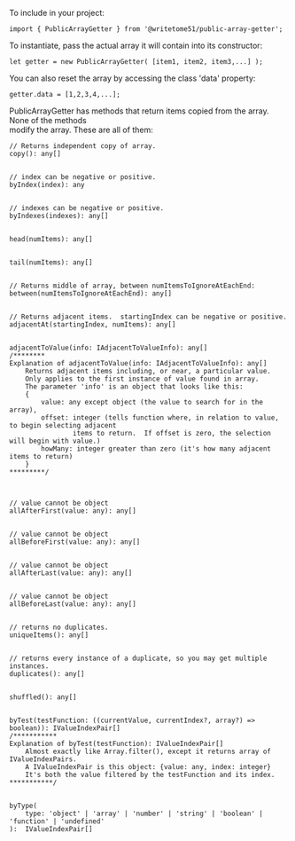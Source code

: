To include in your project:

    import { PublicArrayGetter } from '@writetome51/public-array-getter';

To instantiate, pass the actual array it will contain into its constructor:

    let getter = new PublicArrayGetter( [item1, item2, item3,...] );

You can also reset the array by accessing the class 'data' property:

    getter.data = [1,2,3,4,...];

PublicArrayGetter has methods that return items copied from the array.  None of the methods   
modify the array.  These are all of them:


    // Returns independent copy of array.
    copy(): any[]


	// index can be negative or positive.
    byIndex(index): any
    
    
    // indexes can be negative or positive.
    byIndexes(indexes): any[]


	head(numItems): any[]


	tail(numItems): any[]


    // Returns middle of array, between numItemsToIgnoreAtEachEnd:
	between(numItemsToIgnoreAtEachEnd): any[]


	// Returns adjacent items.  startingIndex can be negative or positive.
	adjacentAt(startingIndex, numItems): any[]


    adjacentToValue(info: IAdjacentToValueInfo): any[]
	/********
    Explanation of adjacentToValue(info: IAdjacentToValueInfo): any[]
        Returns adjacent items including, or near, a particular value.
        Only applies to the first instance of value found in array.
        The parameter 'info' is an object that looks like this:
        {
            value: any except object (the value to search for in the array),
            offset: integer (tells function where, in relation to value, to begin selecting adjacent
            		items to return.  If offset is zero, the selection will begin with value.)
            howMany: integer greater than zero (it's how many adjacent items to return)
        }
    *********/
	


    // value cannot be object
	allAfterFirst(value: any): any[]


    // value cannot be object
	allBeforeFirst(value: any): any[]


    // value cannot be object
	allAfterLast(value: any): any[]


    // value cannot be object
	allBeforeLast(value: any): any[]


	// returns no duplicates.
	uniqueItems(): any[]


	// returns every instance of a duplicate, so you may get multiple instances.
	duplicates(): any[]


	shuffled(): any[]


	byTest(testFunction: ((currentValue, currentIndex?, array?) => boolean)): IValueIndexPair[]
    /***********
    Explanation of byTest(testFunction): IValueIndexPair[]
        Almost exactly like Array.filter(), except it returns array of IValueIndexPairs.
        A IValueIndexPair is this object: {value: any, index: integer}
        It's both the value filtered by the testFunction and its index.
    ***********/


	byType(
	    type: 'object' | 'array' | 'number' | 'string' | 'boolean' | 'function' | 'undefined'
	):  IValueIndexPair[] 
